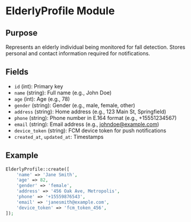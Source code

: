 # ElderlyProfile Module

## Purpose
Represents an elderly individual being monitored for fall detection. Stores personal and contact information required for notifications.

## Fields
- `id` (int): Primary key
- `name` (string): Full name (e.g., John Doe)
- `age` (int): Age (e.g., 78)
- `gender` (string): Gender (e.g., male, female, other)
- `address` (string): Home address (e.g., 123 Main St, Springfield)
- `phone` (string): Phone number in E.164 format (e.g., +15551234567)
- `email` (string): Email address (e.g., johndoe@example.com)
- `device_token` (string): FCM device token for push notifications
- `created_at`, `updated_at`: Timestamps

## Example
```php
ElderlyProfile::create([
    'name' => 'Jane Smith',
    'age' => 82,
    'gender' => 'female',
    'address' => '456 Oak Ave, Metropolis',
    'phone' => '+15559876543',
    'email' => 'janesmith@example.com',
    'device_token' => 'fcm_token_456',
]);
``` 